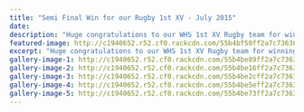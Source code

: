 ```yaml
---
title: "Semi Final Win for our Rugby 1st XV - July 2015"
date: 
description: "Huge congratulations to our WHS 1st XV Rugby team for winning their Semi Final 24-22 at home on Saturday 25 July 2015 against Linton."
featured-image: http://c1940652.r52.cf0.rackcdn.com/55b4bf50ff2a7c73630002a5/1st-XV-v-Linton,-Semi-final-25.7.15-15.gif
excerpt: "Huge congratulations to our WHS 1st XV Rugby team for winning their Semi Final 24-22 at home on Saturday 25 July 2015 against Linton."
gallery-image-1: http://c1940652.r52.cf0.rackcdn.com/55b4be89ff2a7c736300029f/1st-XV-v-Linton,-Semi-final-25.7.15-12.gif
gallery-image-2: http://c1940652.r52.cf0.rackcdn.com/55b4be16ff2a7c7363000295/1st-XV-v-Linton,-Semi-final-25.7.15-7.gif
gallery-image-3: http://c1940652.r52.cf0.rackcdn.com/55b4be2cff2a7c7363000297/1st-XV-v-Linton,-Semi-final-25.7.15-8.gif
gallery-image-4: http://c1940652.r52.cf0.rackcdn.com/55b4be5eff2a7c736300029b/1st-XV-v-Linton,-Semi-final-25.7.15-10.gif
gallery-image-5: http://c1940652.r52.cf0.rackcdn.com/55b4be73ff2a7c736300029d/1st-XV-v-Linton,-Semi-final-25.7.15-11.gif
---
```

